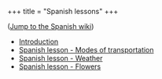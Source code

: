 +++
title = "Spanish lessons"
+++

([Jump to the Spanish wiki](/es/lecci%C3%B3n))

  - [Introduction](/es/lecci%C3%B3n_introductoria)
  - [Spanish lesson - Modes of
    transportation](/en/Spanish_lesson_-_Modes_of_transportation)
  - [Spanish lesson - Weather](/en/Spanish_lesson_-_Weather)
  - [Spanish lesson - Flowers](/en/Spanish_lesson_-_Flowers)
